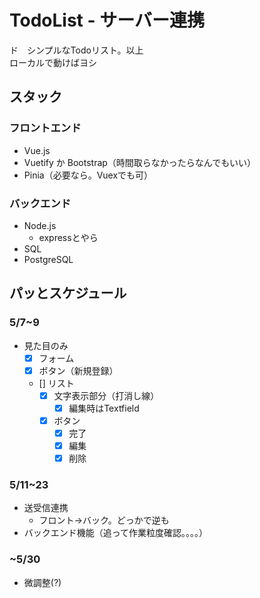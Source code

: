 # TodoList - サーバー連携

ド　シンプルなTodoリスト。以上<br>
ローカルで動けばヨシ

## スタック

### フロントエンド

* Vue.js
* Vuetify か Bootstrap（時間取らなかったらなんでもいい）
* Pinia（必要なら。Vuexでも可）

### バックエンド

* Node.js
  * expressとやら
* SQL
* PostgreSQL

## パッとスケジュール

### 5/7~9
* 見た目のみ
  * [x] フォーム
  * [x] ボタン（新規登録）
  * [] リスト
    * [x] 文字表示部分（打消し線）
      * [x] 編集時はTextfield
    * [x] ボタン
      * [x] 完了
      * [x] 編集
      * [x] 削除

### 5/11~23
* 送受信連携
  * フロント→バック。どっかで逆も
* バックエンド機能（追って作業粒度確認。。。。）

### ~5/30
* 微調整(?)